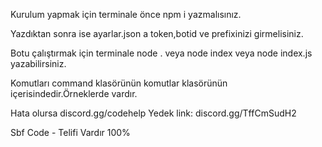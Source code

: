 Kurulum yapmak için terminale önce npm i yazmalısınız.

Yazdıktan sonra ise  ayarlar.json a token,botid ve prefixinizi girmelisiniz.

Botu çalıştırmak için terminale node . veya node index veya node index.js yazabilirsiniz.

Komutları command klasörünün komutlar klasörünün içerisindedir.Örneklerde vardır.

Hata olursa discord.gg/codehelp Yedek link: discord.gg/TffCmSudH2




Sbf Code - Telifi Vardır 100%